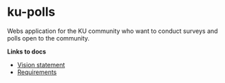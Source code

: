 # ku-polls
Webs application for the KU community who want to conduct surveys and polls open to the community.

**Links to docs**

- [Vision statement](https://github.com/toey10112/ku-polls/wiki/Vision-Statement)
- [Requirements](https://github.com/toey10112/ku-polls/wiki/Requirements)
